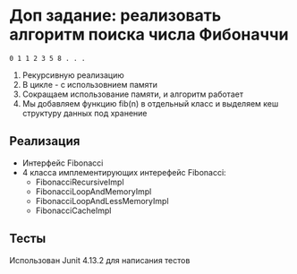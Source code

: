 # Доп задание: реализовать алгоритм поиска числа Фибоначчи
    0 1 1 2 3 5 8 . . .

1. Рекурсивную реализацию
2. В цикле - с использовнием памяти
3. Сокращаем использование памяти, и алгоритм работает
4. Мы добавляем функцию fib(n) в отдельный класс и выделяем кеш структуру данных под хранение

## Реализация
* Интерфейс Fibonacci
* 4 класса имплементирующих интерефейс Fibonacci:
    * FibonacciRecursiveImpl
    * FibonacciLoopAndMemoryImpl
    * FibonacciLoopAndLessMemoryImpl
    * FibonacciCacheImpl

## Тесты
Использован Junit 4.13.2 для написания тестов